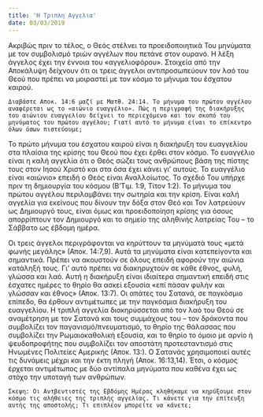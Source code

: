 ```yaml
---
title: 'Η Τριπλη Αγγελια'
date: 03/03/2019
---
```


Ακριβώς πριν το τέλος, ο Θεός στέλνει τα προειδοποιητικά Του μηνύματα με τον συμβολισμό τριών αγγέλων που πετάνε στον ουρανό. Η λέξη άγγελος έχει την έννοια του «αγγελιοφόρου». Στοιχεία από την Αποκάλυψη δείχνουν ότι οι τρεις άγγελοι αντιπροσωπεύουν τον λαό του Θεού που πρέπει να μοιραστεί με τον κόσμο το μήνυμα του έσχατου καιρού. 

`Διαβάστε Αποκ. 14:6 μαζί με Ματθ. 24:14. Το μήνυμα του πρώτου αγγέλου αναφέρεται ως το «αιώνιο ευαγγέλιο». Πώς η περιγραφή της διακήρυξης του αιώνιου ευαγγελίου δείχνει το περιεχόμενο και τον σκοπό του μηνύματος του πρώτου αγγέλου; Γιατί αυτό το μήνυμα είναι το επίκεντρο όλων όσων πιστεύουμε;`

Το πρώτο μήνυμα του έσχατου καιρού είναι η διακήρυξη του ευαγγελίου στα πλαίσια της κρίσης του Θεού που έχει έρθει στον κόσμο. Το ευαγγέλιο είναι η καλή αγγελία ότι ο Θεός σώζει τους ανθρώπους βάση της πίστης τους στον Ιησού Χριστό και στα όσα έχει κάνει γι’ αυτούς. Το ευαγγέλιο είναι «αιώνιο» επειδή ο Θεός είναι Αναλλοίωτος. Το σχέδιό Του υπήρχε πριν τη δημιουργία του κόσμου (Β’Τιμ. 1:9, Τίτον 1:2). Το μήνυμα του πρώτου αγγέλου περιλαμβάνει την σωτηρία και την κρίση. Είναι καλή αγγελία για εκείνους που δίνουν την δόξα στον Θεό και Τον λατρεύουν ως Δημιουργό τους, είναι όμως και προειδοποίηση κρίσης για όσους απορρίπτουν τον Δημιουργό και το σημείο της αληθινής λατρείας Του – το Σάββατο ως έβδομη ημέρα.

Οι τρεις άγγελοι περιγράφονται να κηρύττουν τα μηνύματά τους «μετά φωνής μεγάλης» (Αποκ. 14:7,9). Αυτά τα μηνύματα είναι κατεπείγοντα και σημαντικά. Πρέπει να ακουστούν σε όλους επειδή αφορούν την αιώνια κατάληξή τους. Γι’ αυτό πρέπει να διακηρυχτούν σε κάθε έθνος, φυλή, γλώσσα και λαό. Αυτή η διακήρυξη είναι ιδιαίτερα σημαντική επειδή στις έσχατες ημέρες το θηρίο θα ασκεί εξουσία «επί πάσαν φυλήν και γλώσσαν και έθνος» (Αποκ. 13:7). Οι απάτες του Σατανά, σε παγκόσμιο επίπεδο, θα έρθουν αντιμέτωπες με την παγκόσμια διακήρυξη του ευαγγελίου. Η τριπλή αγγελία διακηρύσσεται από τον λαό του Θεού σε αναμέτρηση με τον Σατανά και τους συμμάχους του – τον δράκοντα που συμβολίζει τον παγανισμό/πνευματισμό, το θηρίο της θάλασσας που συμβολίζει την Ρωμαιοκαθολική εξουσία, και το θηρίο το όμοιο με αρνίο ή ψευδοπροφήτης που συμβολίζει τον αποστάτη προτεσταντισμό στις Ηνωμένες Πολιτείες Αμερικής (Αποκ. 13:). Ο Σατανάς χρησιμοποιεί αυτές τις δυνάμεις μέχρι και την έκτη πληγή (Αποκ. 16:13,14). Έτσι, ο κόσμος έρχεται αντιμέτωπος με δύο αντίπαλα μηνύματα που καθένα έχει ως στόχο την υποταγή των ανθρώπων. 

`Σκεψη: Οι Αντβεντιστές της Εβδόμης Ημέρας κληθήκαμε να κηρύξουμε στον κόσμο τις αλήθειες της τριπλής αγγελίας. Τι κάνετε για την επίτευξη αυτής της αποστολής; Τι επιπλέον μπορείτε να κάνετε;`